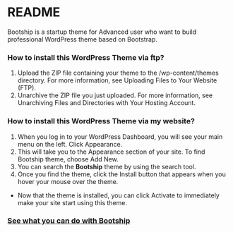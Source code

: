 # README #

Bootship is a startup theme for Advanced user who want to build professional WordPress theme based on Bootstrap.

### How to install this WordPress Theme via ftp? ###

1. Upload the ZIP file containing your theme to the /wp-content/themes directory. For more information, see Uploading Files to Your Website (FTP).
2. Unarchive the ZIP file you just uploaded. For more information, see Unarchiving Files and Directories with Your Hosting Account.

### How to install this WordPress Theme via my website? ###

1. When you log in to your WordPress Dashboard, you will see your main menu on the left. Click Appearance.
2. This will take you to the Appearance section of your site. To find Bootship theme, choose Add New.
3. You can search the **Bootship** theme by using the search tool.
4. Once you find the theme, click the Install button that appears when you hover your mouse over the theme.
* Now that the theme is installed, you can click Activate to immediately make your site start using this theme.

### [See what you can do with Bootship](https://intside.com/themes/bootship/) ###